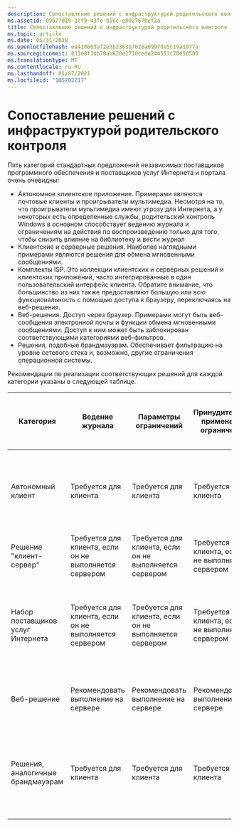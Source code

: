 ```yaml
---
description: Сопоставление решений с инфраструктурой родительского контроля
ms.assetid: 09677019-2cf9-43fe-b16c-e802767bef3a
title: Сопоставление решений с инфраструктурой родительского контроля
ms.topic: article
ms.date: 05/31/2018
ms.openlocfilehash: ea410663af2e3b2363b7026a6997da5c19a1077a
ms.sourcegitcommit: 831e8f3db78ab820e1710cede244553c70e50500
ms.translationtype: MT
ms.contentlocale: ru-RU
ms.lasthandoff: 01/07/2021
ms.locfileid: "105702217"
---
```

# <a name="mapping-solutions-onto-the-parental-controls-infrastructure"></a>Сопоставление решений с инфраструктурой родительского контроля

Пять категорий стандартных предложений независимых поставщиков программного обеспечения и поставщиков услуг Интернета и портала очень очевидны:

-   Автономное клиентское приложение. Примерами являются почтовые клиенты и проигрыватели мультимедиа. Несмотря на то, что проигрыватели мультимедиа имеют угрозу для Интернета, а у некоторых есть определенные службы, родительский контроль Windows в основном способствует ведению журнала и ограничениям на действия по воспроизведению только для того, чтобы снизить влияние на библиотеку и вести журнал
-   Клиентские и серверные решения. Наиболее наглядными примерами являются решения для обмена мгновенными сообщениями.
-   Комплекты ISP. Это коллекции клиентских и серверных решений и клиентских приложений, часто интегрированные в один пользовательский интерфейс клиента. Обратите внимание, что большинство из них также предоставляют большую или всю функциональность с помощью доступа к браузеру, переключаясь на веб-решения.
-   Веб-решения. Доступ через браузер. Примерами могут быть веб-сообщения электронной почты и функции обмена мгновенными сообщениями. Доступ к ним может быть заблокирован соответствующими категориями веб-фильтров.
-   Решения, подобные брандмауэрам. Обеспечивает фильтрацию на уровне сетевого стека и, возможно, другие ограничения операционной системы.

Рекомендации по реализации соответствующих решений для каждой категории указаны в следующей таблице.



| Категория                           | Ведение журнала                                                  | Параметры ограничений                                    | Принудительное применение ограничений                                 | Замена фильтра веб-содержимого                                                        | Использование ссылки для расширения для доступа к журналам и параметрам               |
|------------------------------------|----------------------------------------------------------|----------------------------------------------------------|----------------------------------------------------------|---------------------------------------------------------------------------------------|-------------------------------------------------------------------------|
| Автономный клиент<br/>    | Требуется для клиента<br/>                            | Требуется для клиента<br/>                            | Требуется для клиента<br/>                            | Н/Д<br/>                                                                        | Обязательное, будет иметь исполняемый файл. Может просто вызвать навигацию пользовательского интерфейса приложения<br/>   |
| Решение "клиент-сервер"<br/>  | Требуется для клиента, если он не выполняется сервером<br/> | Требуется для клиента, если он не выполняется сервером<br/> | Требуется для клиента, если он не выполняется сервером<br/> | Н/Д<br/>                                                                        | Обязательное, будет иметь исполняемый файл<br/>                                        |
| Набор поставщиков услуг Интернета<br/>               | Требуется для клиента, если он не выполняется сервером<br/> | Требуется для клиента, если он не выполняется сервером<br/> | Требуется для клиента, если он не выполняется сервером<br/> | Рекомендовать использовать фильтр WPC, но разрешить замену в случае надежности для нескольких пользователей<br/> | Обязательное, будет иметь исполняемый файл<br/>                                        |
| Веб-решение<br/>       | Рекомендовать выполнение на сервере<br/>                | Рекомендовать выполнение на сервере<br/>                | Рекомендовать выполнение на сервере<br/>                | Н/Д<br/>                                                                        | (рекомендуется). Предоставление доступа к журналу и параметрам сервера с помощью exe<br/> |
| Решения, аналогичные брандмауэрам<br/> | Требуется для клиента<br/>                            | Требуется для клиента<br/>                            | Требуется для клиента<br/>                            | Рекомендовать использовать фильтр WPC, но разрешить замену в случае надежности для нескольких пользователей<br/> | Обязательное, будет иметь исполняемый файл<br/>                                        |



 

 

 





